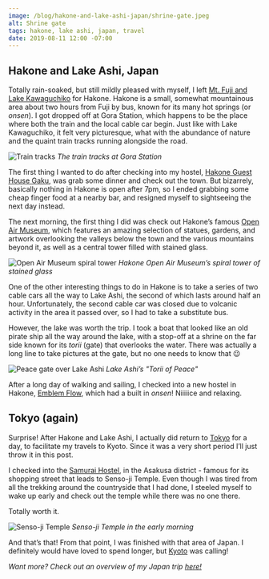 ```yaml
---
image: /blog/hakone-and-lake-ashi-japan/shrine-gate.jpeg
alt: Shrine gate
tags: hakone, lake ashi, japan, travel
date: 2019-08-11 12:00 -07:00
---
```


## Hakone and Lake Ashi, Japan

Totally rain-soaked, but still mildly pleased with myself, I left [Mt. Fuji and Lake Kawaguchiko](/post/mt-fuji-and-lake-kawaguchiko-japan) for Hakone. Hakone is a small, somewhat mountainous area about two hours from Fuji by bus, known for its many hot springs (or *onsen*). I got dropped off at Gora Station, which happens to be the place where both the train and the local cable car begin. Just like with Lake Kawaguchiko, it felt very picturesque, what with the abundance of nature and the quaint train tracks running alongside the road.

![Train tracks](/blog/hakone-and-lake-ashi-japan/train-tracks.jpeg)
*The train tracks at Gora Station*

The first thing I wanted to do after checking into my hostel, [Hakone Guest House Gaku](https://www.hakonegaku.com/), was grab some dinner and check out the town. But bizarrely, basically nothing in Hakone is open after 7pm, so I ended grabbing some cheap finger food at a nearby bar, and resigned myself to sightseeing the next day instead.

The next morning, the first thing I did was check out Hakone’s famous [Open Air Museum](https://www.hakone-oam.or.jp/), which features an amazing selection of statues, gardens, and artwork overlooking the valleys below the town and the various mountains beyond it, as well as a central tower filled with stained glass.

![Open Air Museum spiral tower](/blog/hakone-and-lake-ashi-japan/tower.jpeg)
*Hakone Open Air Museum’s spiral tower of stained glass*

One of the other interesting things to do in Hakone is to take a series of two cable cars all the way to Lake Ashi, the second of which lasts around half an hour. Unfortunately, the second cable car was closed due to volcanic activity in the area it passed over, so I had to take a substitute bus.

However, the lake was worth the trip. I took a boat that looked like an old pirate ship all the way around the lake, with a stop-off at a shrine on the far side known for its *torii* (gate) that overlooks the water. There was actually a long line to take pictures at the gate, but no one needs to know that 😉

![Peace gate over Lake Ashi](/blog/hakone-and-lake-ashi-japan/peace-gate-over-lake.jpeg)
*Lake Ashi’s "Torii of Peace"*

After a long day of walking and sailing, I checked into a new hostel in Hakone, [Emblem Flow](http://emblemflow.com/), which had a built in *onsen*! Niiiiice and relaxing.

## Tokyo (again)

Surprise! After Hakone and Lake Ashi, I actually did return to [Tokyo](/post/tokyo-japan) for a day, to facilitate my travels to Kyoto. Since it was a very short period I’ll just throw it in this post.

I checked into the [Samurai Hostel](https://samurai-hostel.tokyo/ja/), in the Asakusa district - famous for its shopping street that leads to Senso-ji Temple. Even though I was tired from all the trekking around the countryside that I had done, I steeled myself to wake up early and check out the temple while there was no one there.

Totally worth it.

![Senso-ji Temple](/blog/hakone-and-lake-ashi-japan/senso-ji-temple.jpeg)
*Senso-ji Temple in the early morning*

And that’s that! From that point, I was finished with that area of Japan. I definitely would have loved to spend longer, but [Kyoto](/post/kyoto-japan) was calling!

*Want more? Check out an overview of my Japan trip [here!](/post/japan-land-of-the-rising-sun)*
